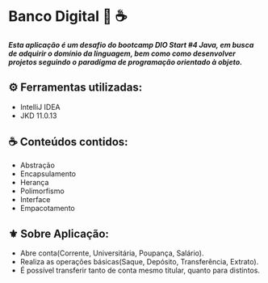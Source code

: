 # Banco Digital :bank: :coffee:

##### Esta aplicação é um desafio do bootcamp DIO Start #4 Java, em busca de adquirir o domínio da  linguagem, bem como como desenvolver projetos seguindo o paradígma de programação orientado à objeto. 

## :gear: Ferramentas utilizadas:

- IntelliJ IDEA
- JKD 11.0.13



## :coffee: Conteúdos contidos:

- Abstração
- Encapsulamento
- Herança
- Polimorfismo
- Interface
- Empacotamento



## :fleur_de_lis: Sobre Aplicação:

-  Abre conta(Corrente, Universitária, Poupança, Salário).
- Realiza as operações básicas(Saque, Depósito, Transferência, Extrato).
- É possível transferir tanto de conta mesmo titular, quanto para distintos.
